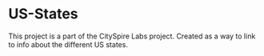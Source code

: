 # US-States
This project is a part of the CitySpire Labs project. Created as a way to link to info about the different US states.
